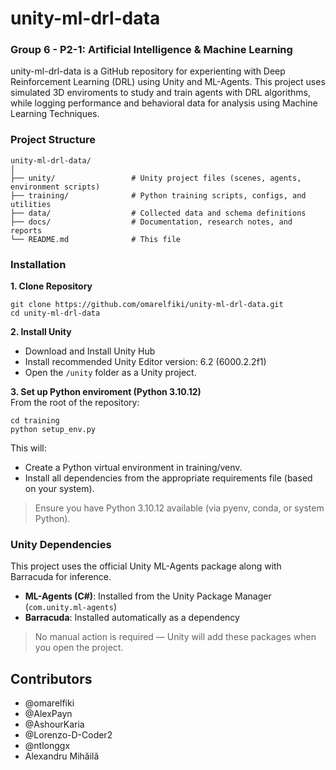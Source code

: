 # unity-ml-drl-data
### Group 6 - P2-1: Artificial Intelligence & Machine Learning

unity-ml-drl-data is a GitHub repository for experienting with Deep Reinforcement Learning (DRL) using Unity and ML-Agents. This project uses simulated 3D enviroments to study and train agents with DRL algorithms, while logging performance and behavioral data for analysis using Machine Learning Techniques.


### Project Structure
```
unity-ml-drl-data/
│
├── unity/                 # Unity project files (scenes, agents, environment scripts)
├── training/              # Python training scripts, configs, and utilities
├── data/                  # Collected data and schema definitions
├── docs/                  # Documentation, research notes, and reports
└── README.md              # This file
```

### Installation
**1. Clone Repository**
```
git clone https://github.com/omarelfiki/unity-ml-drl-data.git
cd unity-ml-drl-data
```

**2. Install Unity**
* Download and Install Unity Hub
* Install recommended Unity Editor version: 6.2 (6000.2.2f1)
* Open the ```/unity``` folder as a Unity project.

**3. Set up Python enviroment (Python 3.10.12)**   
From the root of the repository:
```
cd training
python setup_env.py
```

This will:
* Create a Python virtual environment in training/venv.
* Install all dependencies from the appropriate requirements file (based on your system).

> Ensure you have Python 3.10.12 available (via pyenv, conda, or system Python).

### Unity Dependencies

This project uses the official Unity ML-Agents package along with Barracuda for inference.

- **ML-Agents (C#)**: Installed from the Unity Package Manager (`com.unity.ml-agents`)
- **Barracuda**: Installed automatically as a dependency

> No manual action is required — Unity will add these packages when you open the project.

## Contributors
* @omarelfiki
* @AlexPayn
* @AshourKaria
* @Lorenzo-D-Coder2
* @ntlonggx
* Alexandru Mihăilă
